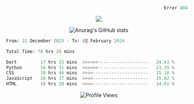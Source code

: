 ```python
                                                            Error 404   :(
```

<p align="center">
  <a href="https://skillicons.dev">
    <img src="https://skillicons.dev/icons?i=py,ts,rust,java" />
  </a>
</p>

<p align="center">
  <img alt="Anurag's GitHub stats" src="https://github-readme-stats.vercel.app/api?username=Kernel-rb&show_icons=true&theme=tokyonight">
</p>



<!--START_SECTION:waka-->

```python
From: 21 December 2023 - To: 02 February 2024

Total Time: 70 hrs 26 mins

Dart         17 hrs 25 mins  >>>>>>-------------------   24.63 %
Python       16 hrs 31 mins  >>>>>>-------------------   23.35 %
CSS          10 hrs 44 mins  >>>>---------------------   15.18 %
JavaScript   10 hrs 37 mins  >>>>---------------------   15.02 %
HTML         10 hrs 28 mins  >>>>---------------------   14.81 %
```

<!--END_SECTION:waka-->


<div align="center">
  <img src="https://komarev.com/ghpvc/?username=Kernel-rb&label=PROFILE+VIEWS" alt="Profile Views">
</div>
